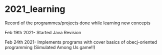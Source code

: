 # 2021_learning
Record of the programmes/projects done while learning new concepts

Feb 19th 2021- Started Java Revision

Feb 24th 2021- Implements programs with cover basics of obecj-oriented programming (Simulated Among Us game!!)
